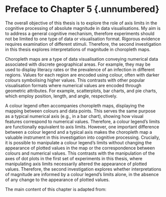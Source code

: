 # Preface to Chapter 5 {.unnumbered}

The overall objective of this thesis is to explore the role of axis limits in the cognitive processing of absolute magnitude in data visualisations. My aim is to address a general cognitive mechanism, therefore experiments should not be limited to one type of data or visualisation format. Rigorous evidence requires examination of different stimuli. Therefore, the second investigation in this thesis explores interpretations of magnitude in choropleth maps.

Choropleth maps are a type of data visualisation conveying numerical data associated with discrete geographical areas. For example, they may be used to display literacy rates or the prevalence of an infection in different regions. Values for each region are encoded using colour, often with darker colours symbolising higher values. This contrasts with other popular visualisation formats where numerical values are encoded through geometric attributes. For example, scatterplots, bar charts, and pie charts, which employ position, length, and angle, respectively. 

A colour legend often accompanies choropleth maps, displaying the mapping between colours and data points. This serves the same purpose as a typical numerical axis (e.g., in a bar chart), showing how visual features correspond to numerical values. Therefore, a colour legend’s limits are functionally equivalent to axis limits. However, one important difference between a colour legend and a typical axis makes the choropleth map a valuable instrument in this investigation into cognitive processing. Crucially, it is possible to manipulate a colour legend’s limits without changing the appearance of plotted values in the map or the correspondence between colours and numerical values. This contrasts with the manipulation of the axes of dot plots in the first set of experiments in this thesis, where manipulating axis limits necessarily altered the appearance of plotted values. Therefore, the second investigation explores whether interpretations of magnitude are informed by a colour legend’s limits alone, in the absence of any change to the appearance of plotted values.

The main content of this chapter is adapted from: 
